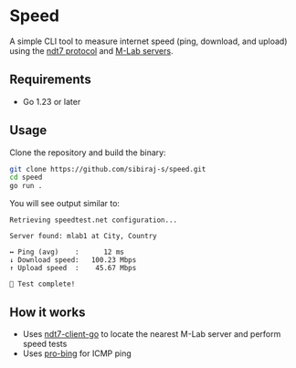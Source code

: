 # Speed

A simple CLI tool to measure internet speed (ping, download, and upload) using the
[ndt7 protocol](https://www.measurementlab.net/tests/ndt/) and [M-Lab servers](https://www.measurementlab.net/).

## Requirements

- Go 1.23 or later

## Usage

Clone the repository and build the binary:

```zsh
git clone https://github.com/sibiraj-s/speed.git
cd speed
go run .
```

You will see output similar to:

```text
Retrieving speedtest.net configuration...

Server found: mlab1 at City, Country

↔ Ping (avg)    :      12 ms
↓ Download speed:   100.23 Mbps
↑ Upload speed  :    45.67 Mbps

🚀 Test complete!
```

## How it works

- Uses [ndt7-client-go](https://github.com/m-lab/ndt7-client-go) to locate the nearest M-Lab server and perform speed
  tests
- Uses [pro-bing](https://github.com/prometheus-community/pro-bing) for ICMP ping
